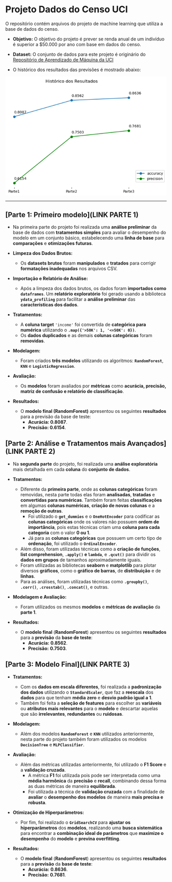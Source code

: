 # Projeto Dados do Censo UCI

O repositório contém arquivos do projeto de machine learning que utiliza a base de dados do censo.

- **Objetivo:** O objetivo do projeto é prever se renda anual de um indivíduo é superior a $50.000 por ano com base em dados do censo.

- **Dataset:** O conjunto de dados para este projeto é originário do [Repositório de Aprendizado de Máquina da UCI](https://archive.ics.uci.edu/ml/datasets/Adult)

- O histórico dos resultados das previsões é mostrado abaixo:

<img src = 'https://github.com/douglashideki/UCI-Census-Income-Dataset/blob/main/img/resultados.png'>

---
## [Parte 1: Primeiro modelo](LINK PARTE 1)
- Na primeira parte do projeto foi realizada uma **análise preliminar** da base de dados com **tratamentos simples** para avaliar o desempenho do modelo em um conjunto básico, estabelecendo uma **linha de base** para **comparações** e **otimizações futuras**.  

- **Limpeza dos Dados Brutos:**
  - Os **datasets brutos** foram **manipulados** e **tratados** para corrigir **formatações inadequadas** nos arquivos CSV.  

- **Importação e Relatório de Análise:**
  - Após a limpeza dos dados brutos, os dados foram **importados como `dataframes`**. Um **relatório exploratório** foi gerado usando a biblioteca **`ydata_profiling`** para facilitar a **análise preliminar** das **características dos dados**.
   
- **Tratamentos:**
  - A **coluna target** `'income'` foi convertida de **categórica para numérica** utilizando o **`.map({'>50K': 1, '<=50K': 0})`**.
  - Os **dados duplicados** e as demais **colunas categóricas** foram **removidas**. 

- **Modelagem:**
  - Foram criados **três modelos** utilizando os algoritmos: **`RandomForest`**, **`KNN`** e **`LogisticRegression`**.  

- **Avaliação:**
  - Os **modelos** foram avaliados por **métricas** como **acurácia, precisão, matriz de confusão e relatório de classificação**.  

- **Resultados:**
  - O **modelo final (RandomForest)** apresentou os seguintes **resultados** para a previsão da base de teste:  
    - **Acurácia: 0.8087**.  
    - **Precisão: 0.6154**.  
 

## [Parte 2: Análise e Tratamentos mais Avançados](LINK PARTE 2)
- Na **segunda parte** do projeto, foi realizada uma **análise exploratória** mais detalhada em cada **coluna** do **conjunto de dados**.  

- **Tratamentos:**
  - Diferente da **primeira parte**, onde as **colunas categóricas** foram removidas, nesta parte todas elas foram **analisadas**, **tratadas** e **convertidas para numéricas**. Também foram feitas **classificações** em algumas **colunas numéricas**, **criação de novas colunas** e a **remoção de outras**.  
    - Foi utilizado o **`get_dummies`** e o **`OneHotEncoder`** para codificar as **colunas categóricas** onde os valores não possuem **ordem de importância**, pois estas técnicas criam uma **coluna para cada categoria** com o valor **0 ou 1**.  
    - Já para as **colunas categóricas** que possuem um certo tipo de **ordenação**, foi utilizado o **`OrdinalEncoder`**.  
  - Além disso, foram utilizadas técnicas como a **criação de funções**, **list comprehension**, **`.apply()` e `lambda`**, e **`.qcut()`** para dividir os **dados em grupos** de tamanhos aproximadamente iguais.  
  - Foram utilizadas as bibliotecas **seaborn** e **matplotlib** para plotar diversos **gráficos**, como o **gráfico de barras**, de **distribuição** e de **linhas**.  
  - Para as análises, foram utilizadas técnicas como **`.groupby()`**, **`.corr()`**, **`.crosstab()`**, **`.concat()`**, e outras.  

- **Modelagem e Avaliação:**
  - Foram utilizados os mesmos **modelos** e **métricas de avaliação** da **parte 1**.  

- **Resultados:**
  - O **modelo final** (**RandomForest**) apresentou os seguintes **resultados** para a **previsão** da **base de teste**:  
    - **Acurácia:** **0.8562**.  
    - **Precisão:** **0.7503**.
 

## [Parte 3: Modelo Final](LINK PARTE 3)
- **Tratamentos:**  
  - Com os **dados em escala diferentes**, foi realizada a **padronização dos dados** utilizando o **`StandardScaler`**, que faz a **reescala** dos **dados** para que tenham **média zero** e **desvio padrão igual a 1**.  
  - Também foi feita a **seleção de features** para escolher as **variáveis** ou **atributos mais relevantes** para o **modelo** e descartar aquelas que são **irrelevantes**, **redundantes** ou **ruidosas**.  

- **Modelagem:**  
  - Além dos modelos **`RandomForest`** e **`KNN`** utilizados anteriormente, nesta parte do projeto também foram utilizados os modelos **`DecisionTree`** e **`MLPClassifier`**.  

- **Avaliação:**  
  - Além das métricas utilizadas anteriormente, foi utilizado o **F1 Score** e a **validação cruzada**.  
    - A métrica **F1** foi utilizada pois pode ser interpretada como uma **média harmônica** da **precisão** e **recall**, combinando dessa forma as duas métricas de maneira **equilibrada**.  
    - Foi utilizada a técnica de **validação cruzada** com a finalidade de **avaliar** o **desempenho dos modelos** de maneira **mais precisa e robusta**.  

- **Otimização de Hiperparâmetros:**  
  - Por fim, foi realizado o **`GridSearchCV`** para **ajustar os hiperparâmetros** dos **modelos**, realizando uma **busca sistemática** para encontrar a **combinação ideal de parâmetros** que **maximize o desempenho** do **modelo** e **previna overfitting**.  

- **Resultados:**  
  - O **modelo final** (**RandomForest**) apresentou os seguintes **resultados** para a **previsão** da **base de teste**:  
    - **Acurácia:** **0.8636**.  
    - **Precisão:** **0.7681**.  
